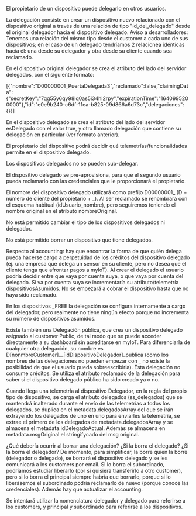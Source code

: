 El propietario de un dispositivo puede delegarlo en otros usuarios.

La delegación consiste en crear un dispositivo nuevo relacionado con el dispositivo original a través de una relación de tipo "id_del_delegado" desde el original delegador hacia el dispositivo delegado. Aviso a desarrolladores: Tenemos una relación del mismo tipo desde el customer a cada uno de sus dispositivos; en el caso de un delegado tendríamos 2 relacionea idénticas hacia él: una desde su delegador y otra desde su cliente cuando sea reclamado.

En el dispositivo original delegador se crea el atributo del lado del servidor delegados, con el siguiente formato:

[{"nombre":"D00000001_PuertaDelegada3","reclamado":false,"claimingData":{"secretKey":"7qg55y6qy98lq0as5i34hi2rpy","expirationTime":"1640995200000"},"id":"e0e9b240-c6df-11ea-b825-09d866a6d73c","delegaciones":{}}]

En el dispositivo delegado se crea el atributo del lado del servidor esDelegado con el valor true, y otro llamado delegación que contiene su delegación en particular (ver formato anterior).

El propietario del dispositivo podrá decidir qué telemetrías/funcionalidades permite en el dispositivo delegado.

Los dispositivos delegados no se pueden sub-delegar.

El dispositivo delegado se pre-aprovisiona, para que el segundo usuario pueda reclamarlo con las credenciales que le proporcionará el propietario.

El nombre del dispositivo delegado utilizará como prefijo D00000001_ (D + número de cliente del propietario + _). Al ser reclamado se renombrará con el esquema habitual (idUsuario_nombre), pero seguiremos teniendo el nombre original en el atributo nombreOriginal.

No está permitido cambiar el tipo de los dispositivos delegados ni delegador.

No está permitido borrar un dispositivo que tiene delegados.

Respecto al accounting: hay que encontrar la forma de que quién delega pueda hacerse cargo a perpetuidad de los créditos del dispositivo delegado (ej. una empresa que delega un sensor en su cliente, pero no desea que el cliente tenga que afrontar pagos a myIoT). Al crear el delegado el usuario podría decidir entre que vaya por cuenta suya, o que vaya por cuenta del delegado. Si va por cuenta suya se incrementaría su atributo/telemetría dispositivosAsumidos. No se empezará a cobrar el dispositivo hasta que no haya sido reclamado.

En los dispositivos _FREE la delegación se configura internamente a cargo del delegador, pero realmente no tiene ningún efecto porque no incrementa su número de dispositivos asumidos.

Existe también una Delegación pública, que crea un dispositivo delegado asignado al customer Public, de tal modo que se puede acceder directamente a su dashboard sin acreditarse en myIoT. Para diferenciarla de cualquier otra delegación, su nombre es D[nonmbreCustomer]__[idDispositivoDelegador]_publica (como los nombres de las delegaciones no pueden empezar con _ no existe la posibilidad de que el usuario pueda sobreescribirla). Esta delegación no consume créditos.  Se utiliza el atributo reclamado de la delegación para saber si el dispositivo delegado público ha sido creado ya o no.

Cuando llega una telemetría al dispositivo Delegador, en la regla del propio tipo de dispositivo, se carga el atributo delegados (ss_delegados) que se mantendrá inalterado durante el envío de las telemetrías a todos los delegados, se duplica en el metadata.delegadosArray del que se irán extrayendo los delegados de uno en uno para enviarles la telemetría, se extrae el primero de los delegados de metadata.delegadosArray y se almacena el metadata.idDelegadoActual. Además se almacena en metadata.msgOriginal el stringifycado del msg original. 

¿Qué debería ocurrir al borrar una delegación? ¿Si la borra el delegado? ¿Si la borra el delegador? De momento, para simplificar, la borre quien la borre (delegador o delegado), se borrará el dispositivo delegado y se les comunicará a los customers por email. Si lo borra el subordinado, podríamos estudiar liberarlo (por si quisiera transferirlo a otro customer), pero si lo borra el principal siempre habría que borrarlo, porque si lo liberásemos el subordinado podría reclamarlo de nuevo (porque conoce las credenciales). Además hay que actualizar el accounting.

Se intentará utilizar la nomenclatura delegador y delegado para referirse a los customers, y principal y subordinado para referirse a los dispositivos.

